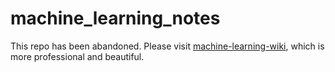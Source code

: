 # machine_learning_notes

This repo has been abandoned. Please visit [machine-learning-wiki](https://github.com/jianzhnie/machine-learning-wiki), which is more professional and beautiful.
